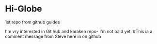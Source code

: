 # Hi-Globe
1st repo from github guides

I'm vry interested in Git hub and karaken repo- I'm not bald yet.
#This ia a comment message from Steve here in on github
